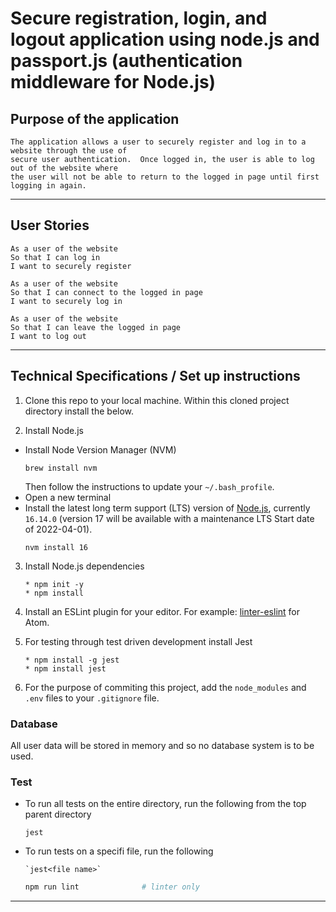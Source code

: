 # Secure registration, login, and logout application using node.js and passport.js (authentication middleware for Node.js)

## Purpose of the application

~~~~
The application allows a user to securely register and log in to a website through the use of 
secure user authentication.  Once logged in, the user is able to log out of the website where 
the user will not be able to return to the logged in page until first logging in again.
~~~~

----------------------------

## User Stories

~~~~
As a user of the website
So that I can log in
I want to securely register
~~~~

~~~~
As a user of the website
So that I can connect to the logged in page
I want to securely log in
~~~~

~~~~
As a user of the website
So that I can leave the logged in page
I want to log out
~~~~

-------------------------------

## Technical Specifications / Set up instructions

1. Clone this repo to your local machine.  Within this cloned project directory install the below.

2. Install Node.js

* Install Node Version Manager (NVM)
  ```
  brew install nvm
  ```
  Then follow the instructions to update your `~/.bash_profile`.
* Open a new terminal
* Install the latest long term support (LTS) version of [Node.js](https://nodejs.org/en/), currently `16.14.0` (version 17 will be available with a maintenance LTS Start date of 2022-04-01).
  ```
  nvm install 16
  ```

3. Install Node.js dependencies
   ```
   * npm init -y
   * npm install
   ```
4. Install an ESLint plugin for your editor. For example: [linter-eslint](https://github.com/AtomLinter/linter-eslint) for Atom.

5. For testing through test driven development install Jest
   ```
   * npm install -g jest
   * npm install jest
   ```

6. For the purpose of commiting this project, add the `node_modules` and `.env` files to your `.gitignore` file.

### Database

All user data will be stored in memory and so no database system is to be used.

### Test

- To run all tests on the entire directory, run the following from the top parent directory
  ```
  jest
  ```
- To run tests on a specifi file, run the following
  ```
  `jest<file name>`
  ```

  ```bash
  npm run lint              # linter only
  ```
---